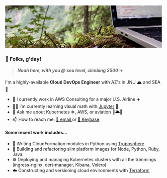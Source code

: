 ![Coding in woods header image](cover.jpeg)
### 👋 Folks, g'day!

> ***Noah here, with you @ sea level, climbing 2500*** ✈️

I'm a highly-available **Cloud DevOps Engineer** with AZ's in JNU 🏔 and SEA 🐋

- 👔 I currently work in AWS Consulting for a major U.S. Airline ✈️
- 🧑‍💻 I’m currently learning visual math with [Jupyter](https://jupyter.org) 🐍
- 💬 Ask me about Kubernetes ☸️, AWS,  or aviation 🛫🌥🛬
- 📫 How to reach me: [📧 email ](public@noahsbwilliams.com) or [🔑 Keybase](https://keybase.io/noahsbwilliams)

#### Some recent work includes...

- 🐍 Writing CloudFormation modules in Python using [Troposphere](https://troposphere.readthedocs.io/en/latest/)
- 🐳 Building and refactoring slim platform images for Node, Python, Ruby, Java
- ☸️ Deploying and managing Kubernetes clusters with all the trimmings (ingress-nginx, cert-manager, Kibana, Velero)
- ☁️ Constructing and versioning cloud environments with [Terraform](https://terraform.io) 
<!-- - 🧑‍🍳 Configuration management with [Chef](https://chef.io) and [Ansible](https://www.ansible.com) for Linux and Windows environments -->
<!-- - 📱 iOS CI/CD with [Fastlane](https://fastlane.tools) & [GitHub Actions](https://github.com/features/actions) -->
